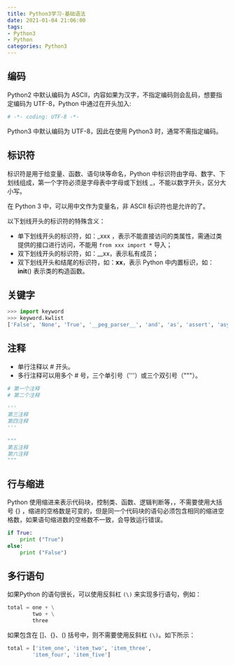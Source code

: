 ```yaml
---
title: Python3学习-基础语法
date: 2021-01-04 21:06:00
tags:
- Python3
- Python
categories: Python3
---
```


## 编码

Python2 中默认编码为 ASCII，内容如果为汉字，不指定编码则会乱码，想要指定编码为 UTF-8，Python 中通过在开头加入:

```py
# -*- coding: UTF-8 -*-
```

Python3 中默认编码为 UTF-8，因此在使用 Python3 时，通常不需指定编码。

## 标识符

标识符是用于给变量、函数、语句块等命名，Python 中标识符由字母、数字、下划线组成，第一个字符必须是字母表中字母或下划线 _，不能以数字开头，区分大小写。

在 Python 3 中，可以用中文作为变量名，非 ASCII 标识符也是允许的了。

以下划线开头的标识符的特殊含义：

* 单下划线开头的标识符，如：_xxx ，表示不能直接访问的类属性，需通过类提供的接口进行访问，不能用 `from xxx import *` 导入；
* 双下划线开头的标识符，如：__xx，表示私有成员；
* 双下划线开头和结尾的标识符，如：__xx__，表示 Python 中内置标识，如：__init__() 表示类的构造函数。

## 关键字

```py
>>> import keyword
>>> keyword.kwlist
['False', 'None', 'True', '__peg_parser__', 'and', 'as', 'assert', 'async', 'await', 'break', 'class', 'continue', 'def', 'del', 'elif', 'else', 'except', 'finally', 'for', 'from', 'global', 'if', 'import', 'in', 'is', 'lambda', 'nonlocal', 'not', 'or', 'pass', 'raise', 'return', 'try', 'while', 'with', 'yield']
```

## 注释

* 单行注释以 # 开头。
* 多行注释可以用多个 # 号，三个单引号（'''）或三个双引号（"""）。

```py
# 第一个注释
# 第二个注释
 
'''
第三注释
第四注释
'''
 
"""
第五注释
第六注释
"""
```

## 行与缩进

Python 使用缩进来表示代码块，控制类、函数、逻辑判断等，，不需要使用大括号 {} ，缩进的空格数是可变的，但是同一个代码块的语句必须包含相同的缩进空格数，如果语句缩进数的空格数不一致，会导致运行错误。

```py
if True:
    print ("True")
else:
    print ("False")
```

## 多行语句

如果Python 的语句很长，可以使用反斜杠 `(\)` 来实现多行语句，例如：

```py
total = one + \
        two + \
        three
```

如果包含在 []、{}、() 括号中，则不需要使用反斜杠 `(\)`。如下所示：

```py
total = ['item_one', 'item_two', 'item_three',
        'item_four', 'item_five']
```